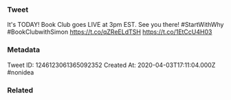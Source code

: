 ### Tweet
It's TODAY! Book Club goes LIVE at 3pm EST. See you there! #StartWithWhy #BookClubwithSimon https://t.co/qZReELdTSH https://t.co/1EtCcU4H03

### Metadata
Tweet ID: 1246123061365092352
Created At: 2020-04-03T17:11:04.000Z
#nonidea

### Related


